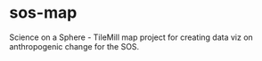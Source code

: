 sos-map
=======

Science on a Sphere - TileMill map project for creating data viz on anthropogenic change for the SOS.
